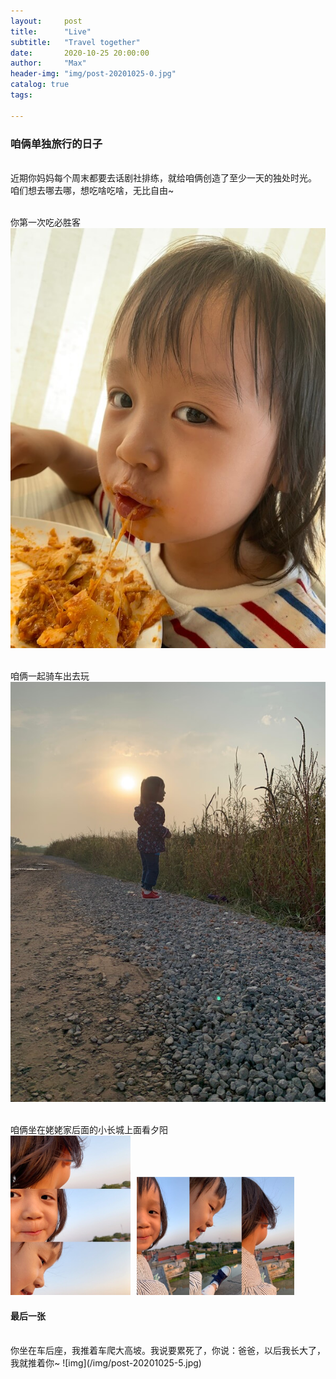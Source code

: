 ```yaml
---
layout:     post
title:      "Live"
subtitle:   "Travel together"
date:       2020-10-25 20:00:00
author:     "Max"
header-img: "img/post-20201025-0.jpg"
catalog: true
tags:

---
```


> 

<h3>咱俩单独旅行的日子</h3> 


<br>近期你妈妈每个周末都要去话剧社排练，就给咱俩创造了至少一天的独处时光。
<br>咱们想去哪去哪，想吃啥吃啥，无比自由~


<br>你第一次吃必胜客
<br>
![img](/img/post-20201025-1.jpg)

<br>咱俩一起骑车出去玩
<br>
![img](/img/post-20201025-2.jpg)

<br>咱俩坐在姥姥家后面的小长城上面看夕阳
<br>
<img src="/img/post-20201025-3.jpg"  alt="图片说明" width="38%" style="display: inline-block;" ><img src="/img/post-20201025-4.jpg"  alt="图片说明" width="50%" style="display: inline-block; margin-left: 10px;"> 

<h4>最后一张</h4>
<br>你坐在车后座，我推着车爬大高坡。我说要累死了，你说：爸爸，以后我长大了，我就推着你~
![img](/img/post-20201025-5.jpg)




